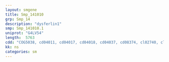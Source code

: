 ```yaml
---
layout: smgene
title: Smp_141010
grp: Smp_14
description: "dysferlin1"
smp: Smp_141010.1
uniprot: "G4LV54"
length:  5763
cdd: "COG5038, cd04011, cd04017, cd04018, cd04037, cd08374, cl02740, cl02741, cl06958, cl06959, cl06973, cl14603, pfam00168, pfam08150, pfam08151, pfam08165, smart00239, smart00693, smart00694"
kk: ns
categories: sm
---
```

